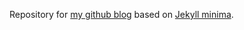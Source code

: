 Repository for [my github blog](http://blog.hojin.kim) based on [Jekyll minima](https://github.com/jekyll/minima).
